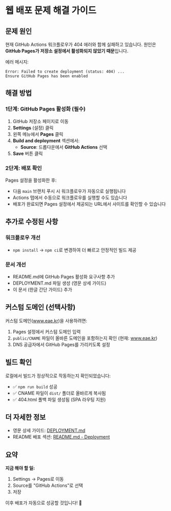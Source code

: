 # 웹 배포 문제 해결 가이드

## 문제 원인

현재 GitHub Actions 워크플로우가 404 에러와 함께 실패하고 있습니다. 원인은 **GitHub Pages가 저장소 설정에서 활성화되지 않았기 때문**입니다.

에러 메시지:
```
Error: Failed to create deployment (status: 404) ... 
Ensure GitHub Pages has been enabled
```

## 해결 방법

### 1단계: GitHub Pages 활성화 (필수)

1. GitHub 저장소 페이지로 이동
2. **Settings** (설정) 클릭
3. 왼쪽 메뉴에서 **Pages** 클릭
4. **Build and deployment** 섹션에서:
   - **Source**: 드롭다운에서 **GitHub Actions** 선택
5. **Save** 버튼 클릭

### 2단계: 배포 확인

Pages 설정을 활성화한 후:
- 다음 `main` 브랜치 푸시 시 워크플로우가 자동으로 실행됩니다
- Actions 탭에서 수동으로 워크플로우를 실행할 수도 있습니다
- 배포가 완료되면 Pages 설정에서 제공되는 URL에서 사이트를 확인할 수 있습니다

## 추가로 수정된 사항

### 워크플로우 개선
- `npm install` → `npm ci`로 변경하여 더 빠르고 안정적인 빌드 제공

### 문서 개선
- README.md에 GitHub Pages 활성화 요구사항 추가
- DEPLOYMENT.md 파일 생성 (영문 상세 가이드)
- 이 문서 (한글 간단 가이드) 추가

## 커스텀 도메인 (선택사항)

커스텀 도메인(www.eae.kr)을 사용하려면:
1. Pages 설정에서 커스텀 도메인 입력
2. `public/CNAME` 파일이 올바른 도메인을 포함하는지 확인 (현재: www.eae.kr)
3. DNS 공급자에서 GitHub Pages를 가리키도록 설정

## 빌드 확인

로컬에서 빌드가 정상적으로 작동하는지 확인되었습니다:
- ✅ `npm run build` 성공
- ✅ CNAME 파일이 `dist/` 폴더로 올바르게 복사됨
- ✅ 404.html 폴백 파일 생성됨 (SPA 라우팅 지원)

## 더 자세한 정보

- 영문 상세 가이드: [DEPLOYMENT.md](./DEPLOYMENT.md)
- README 배포 섹션: [README.md - Deployment](./README.md#deployment)

## 요약

**지금 해야 할 일:**
1. Settings → Pages로 이동
2. Source를 "GitHub Actions"로 선택
3. 저장

이후 배포가 자동으로 성공할 것입니다! 🚀

